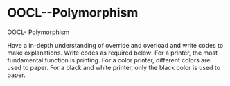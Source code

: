 # OOCL--Polymorphism
OOCL- Polymorphism


Have a in-depth understanding of override and overload and write codes to make explanations.
Write codes as required below:
For a printer, the most fundamental function is printing.
For a color printer, different colors are used to paper.
For a black and white printer, only the black color is used to paper.
